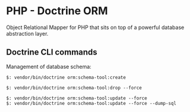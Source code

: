 # PHP - Doctrine ORM

Object Relational Mapper for PHP that sits on top of a powerful database abstraction layer.

## Doctrine CLI commands

Management of database schema:

```
$: vendor/bin/doctrine orm:schema-tool:create

$: vendor/bin/doctrine orm:schema-tool:drop --force

$: vendor/bin/doctrine orm:schema-tool:update --force
$: vendor/bin/doctrine orm:schema-tool:update --force --dump-sql
```